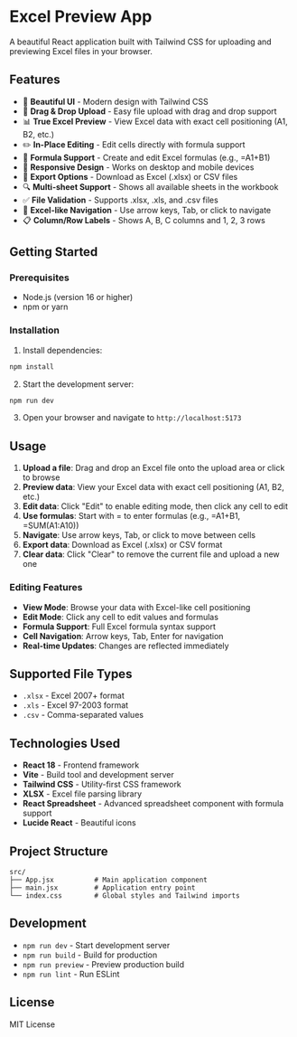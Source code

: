 # Excel Preview App

A beautiful React application built with Tailwind CSS for uploading and previewing Excel files in your browser.

## Features

- 🎨 **Beautiful UI** - Modern design with Tailwind CSS
- 📁 **Drag & Drop Upload** - Easy file upload with drag and drop support
- 📊 **True Excel Preview** - View Excel data with exact cell positioning (A1, B2, etc.)
- ✏️ **In-Place Editing** - Edit cells directly with formula support
- 🧮 **Formula Support** - Create and edit Excel formulas (e.g., =A1+B1)
- 📱 **Responsive Design** - Works on desktop and mobile devices
- 💾 **Export Options** - Download as Excel (.xlsx) or CSV files
- 🔍 **Multi-sheet Support** - Shows all available sheets in the workbook
- ✅ **File Validation** - Supports .xlsx, .xls, and .csv files
- 🎯 **Excel-like Navigation** - Use arrow keys, Tab, or click to navigate
- 📋 **Column/Row Labels** - Shows A, B, C columns and 1, 2, 3 rows

## Getting Started

### Prerequisites

- Node.js (version 16 or higher)
- npm or yarn

### Installation

1. Install dependencies:
```bash
npm install
```

2. Start the development server:
```bash
npm run dev
```

3. Open your browser and navigate to `http://localhost:5173`

## Usage

1. **Upload a file**: Drag and drop an Excel file onto the upload area or click to browse
2. **Preview data**: View your Excel data with exact cell positioning (A1, B2, etc.)
3. **Edit data**: Click "Edit" to enable editing mode, then click any cell to edit
4. **Use formulas**: Start with = to enter formulas (e.g., =A1+B1, =SUM(A1:A10))
5. **Navigate**: Use arrow keys, Tab, or click to move between cells
6. **Export data**: Download as Excel (.xlsx) or CSV format
7. **Clear data**: Click "Clear" to remove the current file and upload a new one

### Editing Features
- **View Mode**: Browse your data with Excel-like cell positioning
- **Edit Mode**: Click any cell to edit values and formulas
- **Formula Support**: Full Excel formula syntax support
- **Cell Navigation**: Arrow keys, Tab, Enter for navigation
- **Real-time Updates**: Changes are reflected immediately

## Supported File Types

- `.xlsx` - Excel 2007+ format
- `.xls` - Excel 97-2003 format
- `.csv` - Comma-separated values

## Technologies Used

- **React 18** - Frontend framework
- **Vite** - Build tool and development server
- **Tailwind CSS** - Utility-first CSS framework
- **XLSX** - Excel file parsing library
- **React Spreadsheet** - Advanced spreadsheet component with formula support
- **Lucide React** - Beautiful icons

## Project Structure

```
src/
├── App.jsx          # Main application component
├── main.jsx         # Application entry point
└── index.css        # Global styles and Tailwind imports
```

## Development

- `npm run dev` - Start development server
- `npm run build` - Build for production
- `npm run preview` - Preview production build
- `npm run lint` - Run ESLint

## License

MIT License
